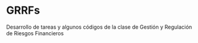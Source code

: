 # GRRFs
Desarrollo de tareas y algunos códigos de la clase de Gestión y Regulación de Riesgos Financieros
